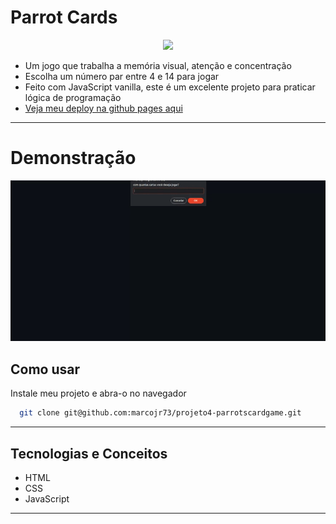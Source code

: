 
# Parrot Cards

<p align="center">
   <img width=350 src="https://notion-emojis.s3-us-west-2.amazonaws.com/prod/svg-twitter/1f99c.svg"/>
</p>


- Um jogo que trabalha a memória visual, atenção e concentração
- Escolha um número par entre 4 e 14 para jogar
- Feito com JavaScript vanilla, este é um excelente projeto para praticar lógica de programação
- [Veja meu deploy na github pages aqui](https://marcojr73.github.io/projeto4-parrotscardgame/)

***

# Demonstração

<p align="center">
   <img width=700 src="./assets/App.gif"/>
</p>

## Como usar

Instale meu projeto e abra-o no navegador

```bash
  git clone git@github.com:marcojr73/projeto4-parrotscardgame.git
```

***

##	 Tecnologias e Conceitos

- HTML
- CSS
- JavaScript

***
    
